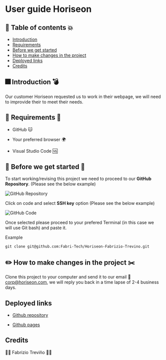 # User guide Horiseon

## :rocket: Table of contents 💥

* [Introduction](#introduction)
* [Requirements](#requirements)
* [Before we get started](#before-we-get-started)
* [How to make changes in the project](#how-to-make-changes-in-the-project)
* [Deployed links](#deployed-links)
* [Credits](#credits)

## :fireworks: Introduction 💣

Our customer Horiseon requested us to work in their webpage, we will need to improvide their to meet their needs.

## :hammer: Requirements 🔧

* GitHub 🐱

* Your preferred browser 🌍

* Visual Studio Code :vs:

## 🚩 Before we get started 🚩

 To start working/revising this project we need to proceed to our **GitHub Repository**. (Please see the below example)

![GitHub Repository](./)

Click on code and select **SSH key** option (Please see the below example)

![GitHub Code](./)

Once selected please proceed to your prefered Terminal (in this case we will use Git bash) and paste it.

Example

```
git clone git@github.com:Fabri-Tech/Horiseon-Fabrizio-Trevino.git
```

## :pencil2: How to make changes in the project ✂️

Clone this project to your computer and send it to our email :e-mail: corp@horiseon.com, we will reply you back in a time lapse of 2-4 business days.

## Deployed links

* [Github repository](https://github.com/Fabri-Tech/Horiseon-Fabrizio-Trevino)

* [Github pages](https://fabri-tech.github.io/Horiseon-Fabrizio-Trevino/)

## Credits

:wolf::wolf: Fabrizio Treviño :wolf::wolf:
